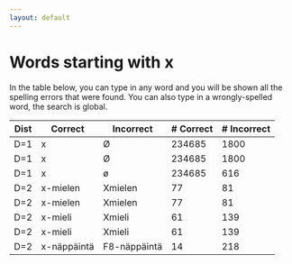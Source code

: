 ```yaml
---
layout: default
---
```


# Words starting with x

In the table below, you can type in any word and you will be shown all the spelling errors that were found. You can also type in a wrongly-spelled word, the search is global.

<table id="spelltable" class="display">
<thead>
<tr>
<th>Dist</th>
<th>Correct</th>
<th>Incorrect</th>
<th># Correct</th>
<th># Incorrect</th>
</tr>
</thead>
<tbody>

<tr><td>D=1</td><td>x</td><td>Ø</td><td>234685</td><td>1800</td></tr>

<tr><td>D=1</td><td>x</td><td>Ø</td><td>234685</td><td>1800</td></tr>

<tr><td>D=1</td><td>x</td><td>ø</td><td>234685</td><td>616</td></tr>

<tr><td>D=2</td><td>x-mielen</td><td>Xmielen</td><td>77</td><td>81</td></tr>

<tr><td>D=2</td><td>x-mielen</td><td>Xmielen</td><td>77</td><td>81</td></tr>

<tr><td>D=2</td><td>x-mieli</td><td>Xmieli</td><td>61</td><td>139</td></tr>

<tr><td>D=2</td><td>x-mieli</td><td>Xmieli</td><td>61</td><td>139</td></tr>

<tr><td>D=2</td><td>x-näppäintä</td><td>F8-näppäintä</td><td>14</td><td>218</td></tr>

</tbody>
</table>

<script type="text/javascript">
$(document).ready( function () {
    $('#spelltable').DataTable({ autoFill: true });
} );
</script>

